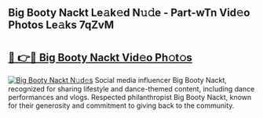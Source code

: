 ## Big Booty Nackt Le𝚊k𝚎d N𝚞𝚍e - Part-wTn Vid𝚎o Photos Le𝚊ks 7qZvM

# <h2><a href="http://fb8hbk4.evod.top/?m=Big+Booty+Nackt">🔗 👉🔴 Big Booty Nackt Vid𝚎o Ph𝚘t𝚘s</a></h2>

[![Big Booty Nackt N𝚞d𝚎s](https://i.imgur.com/8V9OHl7.gif)](http://fb8hbk4.evod.top/?m=Big+Booty+Nackt)
Social media influencer Big Booty Nackt, recognized for sharing lifestyle and dance-themed content, including dance performances and vlogs. Respected philanthropist Big Booty Nackt, known for their generosity and commitment to giving back to the community. 
